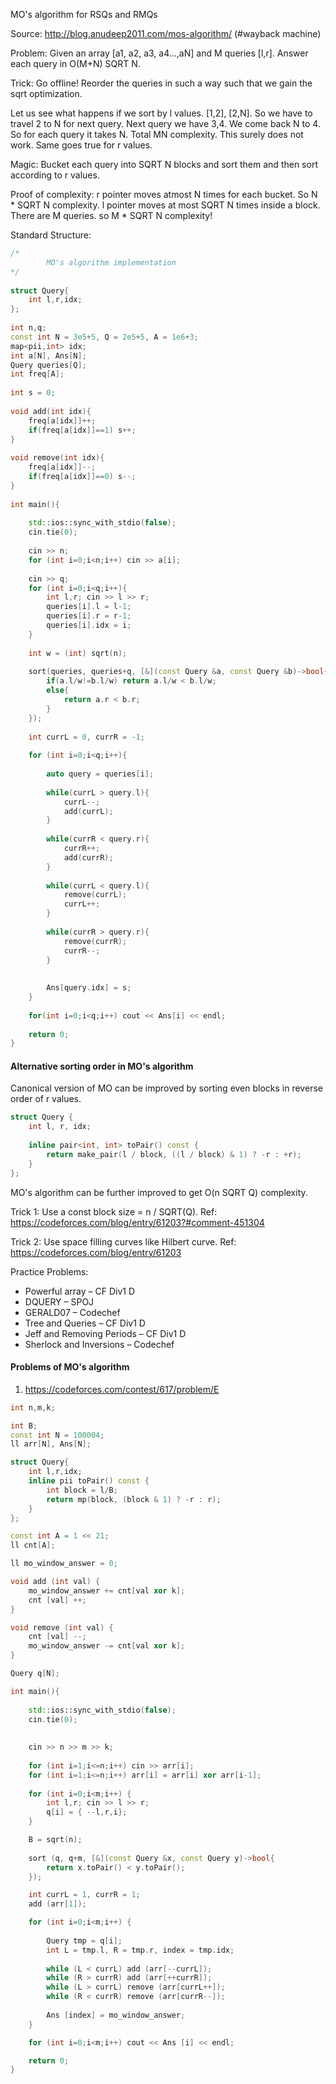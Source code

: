 MO's algorithm for RSQs and RMQs 

Source: http://blog.anudeep2011.com/mos-algorithm/ (#wayback machine)

Problem: Given an array [a1, a2, a3, a4...,aN] and M queries [l,r]. Answer each query in O(M+N) SQRT N.

Trick: Go offline! Reorder the queries in such a way such that we gain the sqrt optimization.

Let us see what happens if we sort by l values. [1,2], [2,N]. So we have to travel 2 to N for next query. Next query we have 3,4. We come back N to 4. So for each query it
takes N. Total MN complexity. This surely does not work. Same goes true for r values. 

Magic: Bucket each query into SQRT N blocks and sort them and then sort according to r values.

Proof of complexity: r pointer moves atmost N times for each bucket. So N * SQRT N complexity. 
l pointer moves at most SQRT N times inside a block. There are M queries. so M * SQRT N complexity!  

Standard Structure: 

```cpp
/*
		MO's algorithm implementation 
*/
 
struct Query{
	int l,r,idx;
};
 
int n,q;
const int N = 3e5+5, Q = 2e5+5, A = 1e6+3;
map<pii,int> idx; 
int a[N], Ans[N]; 
Query queries[Q];
int freq[A];
 
int s = 0;
 
void add(int idx){
	freq[a[idx]]++;
	if(freq[a[idx]]==1) s++; 
}
 
void remove(int idx){
	freq[a[idx]]--;
	if(freq[a[idx]]==0) s--; 
}
 
int main(){
	
	std::ios::sync_with_stdio(false);
	cin.tie(0);
	
	cin >> n;
	for (int i=0;i<n;i++) cin >> a[i];
	
	cin >> q;
	for (int i=0;i<q;i++){
		int l,r; cin >> l >> r;
		queries[i].l = l-1;
		queries[i].r = r-1;
		queries[i].idx = i;
	}
	
	int w = (int) sqrt(n); 
	
	sort(queries, queries+q, [&](const Query &a, const Query &b)->bool{
		if(a.l/w!=b.l/w) return a.l/w < b.l/w;
		else{
			return a.r < b.r; 
		}
	});
	
	int currL = 0, currR = -1;
		
	for (int i=0;i<q;i++){
		
		auto query = queries[i];
		
		while(currL > query.l){
			currL--;
			add(currL);
		}
		
		while(currR < query.r){
			currR++;
			add(currR);	
		}
		
		while(currL < query.l){
			remove(currL);
			currL++;
		}
		
		while(currR > query.r){
			remove(currR);
			currR--;
		}
		
	
		Ans[query.idx] = s; 
	}
	
	for(int i=0;i<q;i++) cout << Ans[i] << endl;
	
	return 0;
}
```

#### Alternative sorting order in MO's algorithm 

Canonical version of MO can be improved by sorting even blocks in reverse order of r values.

```cpp
struct Query {
	int l, r, idx;
	
	inline pair<int, int> toPair() const {
		return make_pair(l / block, ((l / block) & 1) ? -r : +r);
	}
};
```

MO's algorithm can be further improved to get O(n SQRT Q) complexity. 

Trick 1: Use a const block size = n / SQRT(Q). Ref: https://codeforces.com/blog/entry/61203?#comment-451304

Trick 2: Use space filling curves like Hilbert curve.  Ref: https://codeforces.com/blog/entry/61203

Practice Problems: 

* Powerful array – CF Div1 D
* DQUERY – SPOJ
* GERALD07 – Codechef
* Tree and Queries – CF Div1 D
* Jeff and Removing Periods – CF Div1 D
* Sherlock and Inversions – Codechef

#### Problems of MO's algorithm

1. https://codeforces.com/contest/617/problem/E

```cpp
int n,m,k; 

int B; 
const int N = 100004;
ll arr[N], Ans[N]; 

struct Query{ 
    int l,r,idx; 
    inline pii toPair() const {
        int block = l/B;
        return mp(block, (block & 1) ? -r : r); 
    }
};

const int A = 1 << 21; 
ll cnt[A];

ll mo_window_answer = 0; 

void add (int val) {
    mo_window_answer += cnt[val xor k]; 
    cnt [val] ++; 
} 

void remove (int val) {
    cnt [val] --;
    mo_window_answer -= cnt[val xor k]; 
}

Query q[N]; 

int main(){
	
	std::ios::sync_with_stdio(false);
	cin.tie(0);
    
	
	cin >> n >> m >> k;
	
	for (int i=1;i<=n;i++) cin >> arr[i]; 
	for (int i=1;i<=n;i++) arr[i] = arr[i] xor arr[i-1]; 
	
	for (int i=0;i<m;i++) {
		int l,r; cin >> l >> r;
		q[i] = { --l,r,i}; 
	}

	B = sqrt(n); 
	
	sort (q, q+m, [&](const Query &x, const Query y)->bool{
		return x.toPair() < y.toPair(); 
	});

	int currL = 1, currR = 1;
	add (arr[1]); 

	for (int i=0;i<m;i++) {
	
		Query tmp = q[i];
		int L = tmp.l, R = tmp.r, index = tmp.idx; 
		
		while (L < currL) add (arr[--currL]);	
		while (R > currR) add (arr[++currR]);
		while (L > currL) remove (arr[currL++]); 
		while (R < currR) remove (arr[currR--]);
		
		Ans [index] = mo_window_answer; 
	}

	for (int i=0;i<m;i++) cout << Ans [i] << endl;

	return 0;
}
```
